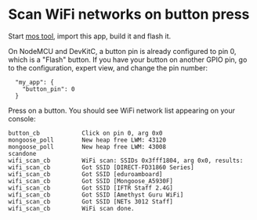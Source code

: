 # Scan WiFi networks on button press

Start [mos tool](https://mongoose-os.com/software.html),
import this app, build it and flash it.

On NodeMCU and DevKitC, a button pin is already configured to pin 0,
which is a "Flash" button.
If you have your button on another GPIO pin, go to the configuration,
expert view, and change the pin number:

```
  "my_app": {
    "button_pin": 0
  }
```

Press on a button. You should see WiFi network list appearing on
your console:

```
button_cb            Click on pin 0, arg 0x0
mongoose_poll        New heap free LWM: 43120
mongoose_poll        New heap free LWM: 43008
scandone
wifi_scan_cb         WiFi scan: SSIDs 0x3fff1804, arg 0x0, results:
wifi_scan_cb         Got SSID [DIRECT-FD31860 Series]
wifi_scan_cb         Got SSID [eduroamboard]
wifi_scan_cb         Got SSID [Mongoose_A5930F]
wifi_scan_cb         Got SSID [IFTR Staff 2.4G]
wifi_scan_cb         Got SSID [Amethyst Guru WiFi]
wifi_scan_cb         Got SSID [NETs 3012 Staff]
wifi_scan_cb         WiFi scan done.
```
